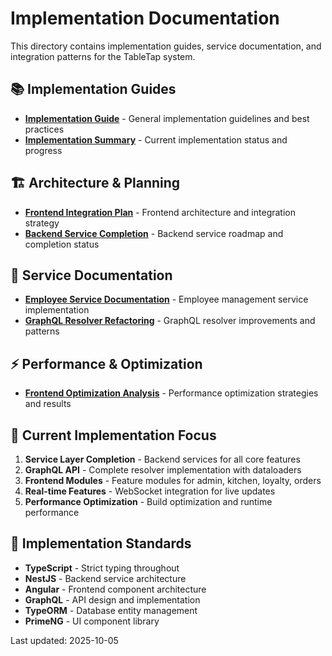 # Implementation Documentation

This directory contains implementation guides, service documentation, and integration patterns for the TableTap system.

## 📚 Implementation Guides

- **[Implementation Guide](./implementation-guide.md)** - General implementation guidelines and best practices
- **[Implementation Summary](./IMPLEMENTATION_SUMMARY.md)** - Current implementation status and progress

## 🏗️ Architecture & Planning

- **[Frontend Integration Plan](./frontend-integration-architecture-plan.md)** - Frontend architecture and integration strategy
- **[Backend Service Completion](./backend-service-completion-plan.md)** - Backend service roadmap and completion status

## 📖 Service Documentation

- **[Employee Service Documentation](./employee-service-documentation.md)** - Employee management service implementation
- **[GraphQL Resolver Refactoring](./graphql-resolver-refactoring-summary.md)** - GraphQL resolver improvements and patterns

## ⚡ Performance & Optimization

- **[Frontend Optimization Analysis](./frontend-optimization-analysis.md)** - Performance optimization strategies and results

## 🔄 Current Implementation Focus

1. **Service Layer Completion** - Backend services for all core features
2. **GraphQL API** - Complete resolver implementation with dataloaders
3. **Frontend Modules** - Feature modules for admin, kitchen, loyalty, orders
4. **Real-time Features** - WebSocket integration for live updates
5. **Performance Optimization** - Build optimization and runtime performance

## 🎯 Implementation Standards

- **TypeScript** - Strict typing throughout
- **NestJS** - Backend service architecture
- **Angular** - Frontend component architecture
- **GraphQL** - API design and implementation
- **TypeORM** - Database entity management
- **PrimeNG** - UI component library

Last updated: 2025-10-05
